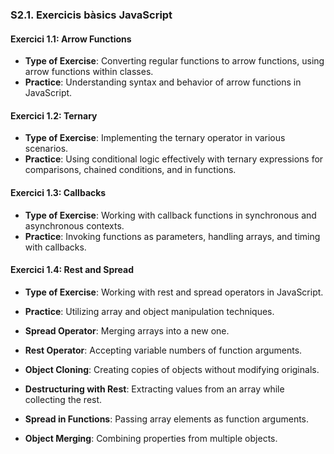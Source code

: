 ### S2.1. Exercicis bàsics JavaScript

#### Exercici 1.1: Arrow Functions

- **Type of Exercise**: Converting regular functions to arrow functions, using arrow functions within classes.
- **Practice**: Understanding syntax and behavior of arrow functions in JavaScript.

#### Exercici 1.2: Ternary

- **Type of Exercise**: Implementing the ternary operator in various scenarios.
- **Practice**: Using conditional logic effectively with ternary expressions for comparisons, chained conditions, and in functions.

#### Exercici 1.3: Callbacks

- **Type of Exercise**: Working with callback functions in synchronous and asynchronous contexts.
- **Practice**: Invoking functions as parameters, handling arrays, and timing with callbacks.

#### Exercici 1.4: Rest and Spread

- **Type of Exercise**: Working with rest and spread operators in JavaScript.
- **Practice**: Utilizing array and object manipulation techniques.

- **Spread Operator**: Merging arrays into a new one.
- **Rest Operator**: Accepting variable numbers of function arguments.
- **Object Cloning**: Creating copies of objects without modifying originals.
- **Destructuring with Rest**: Extracting values from an array while collecting the rest.
- **Spread in Functions**: Passing array elements as function arguments.
- **Object Merging**: Combining properties from multiple objects.
